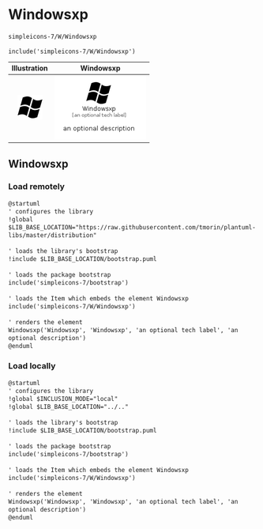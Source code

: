 # Windowsxp


```text
simpleicons-7/W/Windowsxp
```

```text
include('simpleicons-7/W/Windowsxp')
```



| Illustration | Windowsxp |
| :---: | :---: |
| ![illustration for Illustration](../../simpleicons-7/W/Windowsxp.png) | ![illustration for Windowsxp](../../simpleicons-7/W/Windowsxp.Local.png) |




## Windowsxp

### Load remotely
```plantuml
@startuml
' configures the library
!global $LIB_BASE_LOCATION="https://raw.githubusercontent.com/tmorin/plantuml-libs/master/distribution"

' loads the library's bootstrap
!include $LIB_BASE_LOCATION/bootstrap.puml

' loads the package bootstrap
include('simpleicons-7/bootstrap')

' loads the Item which embeds the element Windowsxp
include('simpleicons-7/W/Windowsxp')

' renders the element
Windowsxp('Windowsxp', 'Windowsxp', 'an optional tech label', 'an optional description')
@enduml
```

### Load locally
```plantuml
@startuml
' configures the library
!global $INCLUSION_MODE="local"
!global $LIB_BASE_LOCATION="../.."

' loads the library's bootstrap
!include $LIB_BASE_LOCATION/bootstrap.puml

' loads the package bootstrap
include('simpleicons-7/bootstrap')

' loads the Item which embeds the element Windowsxp
include('simpleicons-7/W/Windowsxp')

' renders the element
Windowsxp('Windowsxp', 'Windowsxp', 'an optional tech label', 'an optional description')
@enduml
```

